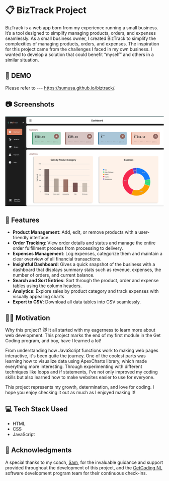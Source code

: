 # 📋 BizTrack Project

BizTrack is a web app born from my experience running a small business. It’s a tool designed to simplify managing products, orders, and expenses seamlessly. As a small business owner, I created BizTrack to simplify the complexities of managing products, orders, and expenses. The inspiration for this project came from the challenges I faced in my own business. I wanted to develop a solution that could benefit “myself” and others in a similar situation.

## 📝 DEMO

Please refer to --- https://sumusa.github.io/biztrack/.

## 📷 Screenshots

![Biztrack Home page](assets/biztrack-home.png)

## 📌 Features

- **Product Management**: Add, edit, or remove products with a user-friendly interface.
- **Order Tracking**: View order details and status and manage the entire order fulfillment process from processing to delivery.
- **Expenses Management**: Log expenses, categorize them and maintain a clear overview of all financial transactions.
- **Insightful Dashboard**: Gives a quick snapshot of the business with a dashboard that displays summary stats such as revenue, expenses, the number of orders, and current balance.
- **Search and Sort Entries**: Sort through the product, order and expense tables using the column headers.
- **Analytics**: Explore sales by product category and track expenses with visually appealing charts
- **Export to CSV**: Download all data tables into CSV seamlessly.

## 💪🏾 Motivation

Why this project? 😼 It all started with my eagerness to learn more about web development. This project marks the end of my first module in the Get Coding program, and boy, have I learned a lot!

From understanding how JavaScript functions work to making web pages interactive, it's been quite the journey. One of the coolest parts was learning how to visualize data using ApexCharts library, which made everything more interesting. Through experimenting with different techniques like loops and if statements, I've not only improved my coding skills but also learned how to make websites easier to use for everyone.

This project represents my growth, determination, and love for coding. I hope you enjoy checking it out as much as I enjoyed making it!

## 💻 Tech Stack Used

- HTML
- CSS
- JavaScript

## 🤝 Acknowledgments

A special thanks to my coach, [Sam](https://github.com/samwise-nl), for the invaluable guidance and support provided throughout the development of this project, and the [GetCoding NL](https://www.getcoding.ca/coaching-program-nl) software development program team for their continuous check-ins.
